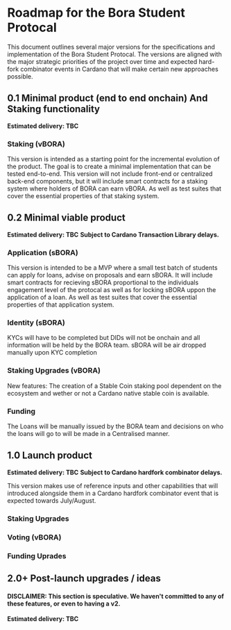 # Roadmap for the Bora Student Protocal

This document outlines several major versions for the specifications and implementation of the Bora Student Protocal. The versions are aligned with the major strategic priorities of the project over time and expected hard-fork combinator events in Cardano that will make certain new approaches possible.

## 0.1 Minimal product (end to end onchain) And Staking functionality

**Estimated delivery: TBC**

### Staking (vBORA)

This version is intended as a starting point for the incremental evolution of the product. The goal is to create a minimal implementation that can be tested end-to-end. This version will not include front-end or centralized back-end components, but it will include smart contracts for a staking system where holders of BORA can earn vBORA. As well as test suites that cover the essential properties of that staking system.

## 0.2 Minimal viable product 

**Estimated delivery: TBC**
**Subject to Cardano Transaction Library delays.**

### Application (sBORA)

This version is intended to be a MVP where a small test batch of students can apply for loans, advise on proposals and earn sBORA. It will include 
smart contracts for recieving sBORA proportional to the individuals engagement level of the protocal as well as for locking sBORA uppon the application of a loan. As well as test suites that cover the essential properties of that application system.

### Identity (sBORA)

KYCs will have to be completed but DIDs will not be onchain and all information will be held by the BORA team. sBORA will be air dropped manually  upon KYC completion

### Staking Upgrades (vBORA)

New features: The creation of a Stable Coin staking pool dependent on the ecosystem and wether or not a Cardano native stable coin is available.

### Funding

The Loans will be manually issued by the BORA team and decisions on who the loans will go to will be made in a Centralised manner.

## 1.0 Launch product 

**Estimated delivery: TBC**
**Subject to Cardano hardfork combinator delays.**

This version makes use of reference inputs and other capabilities that will introduced alongside them in a Cardano hardfork combinator event that is expected towards July/August. 

### Staking Upgrades

### Voting (vBORA)

### Funding Uprades

## 2.0+ Post-launch upgrades / ideas

#### DISCLAIMER: This section is speculative. We haven't committed to any of these features, or even to having a v2.

**Estimated delivery: TBC**

